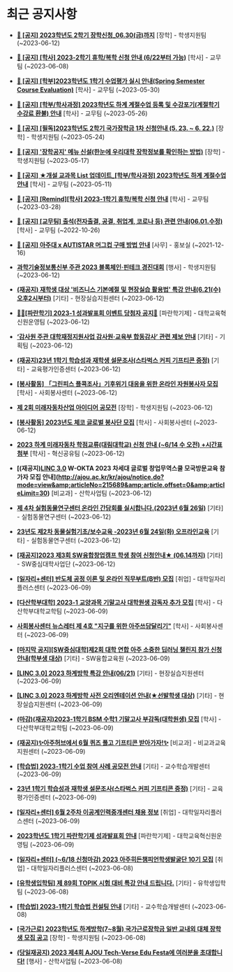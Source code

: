 # 최근 공지사항

* **[📌 [공지] 2023학년도 2학기 장학신청_06.30(금)까지](http://ajou.ac.kr/kr/ajou/notice.do?mode=view&amp;articleNo=215687&amp;article.offset=0&amp;articleLimit=30)**
 [장학] - 학생지원팀 (~2023-06-12)

* **[📌 [공지] [학사] 2023-2학기 휴학/복학 신청 안내 (6/22부터 가능)](http://ajou.ac.kr/kr/ajou/notice.do?mode=view&amp;articleNo=215587&amp;article.offset=0&amp;articleLimit=30)**
 [학사] - 교무팀 (~2023-06-08)

* **[📌 [공지] [학부]2023학년도 1학기 수업평가 실시 안내(Spring Semester Course Evaluation)](http://ajou.ac.kr/kr/ajou/notice.do?mode=view&amp;articleNo=215232&amp;article.offset=0&amp;articleLimit=30)**
 [학사] - 교무팀 (~2023-05-30)

* **[📌 [공지] [학부/학사과정] 2023학년도 하계 계절수업 등록 및 수강포기(계절학기 수강료 환불) 안내](http://ajou.ac.kr/kr/ajou/notice.do?mode=view&amp;articleNo=215210&amp;article.offset=0&amp;articleLimit=30)**
 [학사] - 교무팀 (~2023-05-26)

* **[📌 [공지] [필독]2023학년도 2학기 국가장학금 1차 신청안내 (5. 23. ~ 6. 22.)](http://ajou.ac.kr/kr/ajou/notice.do?mode=view&amp;articleNo=215084&amp;article.offset=0&amp;articleLimit=30)**
 [장학] - 학생지원팀 (~2023-05-24)

* **[📌 [공지] &#x27;장학공지&#x27; 메뉴 신설(한눈에 우리대학 장학정보를 확인하는 방법)](http://ajou.ac.kr/kr/ajou/notice.do?mode=view&amp;articleNo=214764&amp;article.offset=0&amp;articleLimit=30)**
 [장학] - 학생지원팀 (~2023-05-17)

* **[📌 [공지] ★개설 교과목 List 업데이트_[학부/학사과정] 2023학년도 하계 계절수업 안내](http://ajou.ac.kr/kr/ajou/notice.do?mode=view&amp;articleNo=214493&amp;article.offset=0&amp;articleLimit=30)**
 [학사] - 교무팀 (~2023-05-11)

* **[📌 [공지] [Remind][학사] 2023-1학기 휴학/복학 신청 안내](http://ajou.ac.kr/kr/ajou/notice.do?mode=view&amp;articleNo=212711&amp;article.offset=0&amp;articleLimit=30)**
 [학사] - 교무팀 (~2023-03-28)

* **[📌 [공지] [교무팀] 출석(전자출결, 공결, 취업계, 코로나 등) 관련 안내(06.01.수정)](http://ajou.ac.kr/kr/ajou/notice.do?mode=view&amp;articleNo=205552&amp;article.offset=0&amp;articleLimit=30)**
 [학사] - 교무팀 (~2022-10-26)

* **[📌 [공지] 아주대 x AUTISTAR 머그컵 구매 방법 안내](http://ajou.ac.kr/kr/ajou/notice.do?mode=view&amp;articleNo=147976&amp;article.offset=0&amp;articleLimit=30)**
 [사무] - 홍보실 (~2021-12-16)

* **[과학기술정보통신부 주관 2023 블록체인·핀테크 경진대회](http://ajou.ac.kr/kr/ajou/notice.do?mode=view&amp;articleNo=215741&amp;article.offset=0&amp;articleLimit=30)**
 [행사] - 학생지원팀 (~2023-06-12)

* **[(재공지) 재학생 대상 &#x27;비즈니스 기본예절 및 현장실습 활용법&#x27; 특강 안내(6.21(수) 오후2시부터)](http://ajou.ac.kr/kr/ajou/notice.do?mode=view&amp;articleNo=215738&amp;article.offset=0&amp;articleLimit=30)**
 [기타] - 현장실습지원센터 (~2023-06-12)

* **[🎉✨[파란학기] 2023-1 성과발표회 이벤트 당첨자 공지💌](http://ajou.ac.kr/kr/ajou/notice.do?mode=view&amp;articleNo=215726&amp;article.offset=0&amp;articleLimit=30)**
 [파란학기제] - 대학교육혁신원운영팀 (~2023-06-12)

* **[‘감사원 주관 대학재정지원사업 감사원·교육부 합동감사’ 관련 제보 안내](http://ajou.ac.kr/kr/ajou/notice.do?mode=view&amp;articleNo=215716&amp;article.offset=0&amp;articleLimit=30)**
 [기타] - 기획팀 (~2023-06-12)

* **[(재공지)23년 1학기 학습성과 재학생 설문조사(스타벅스 커피 기프티콘 증정)](http://ajou.ac.kr/kr/ajou/notice.do?mode=view&amp;articleNo=215710&amp;article.offset=0&amp;articleLimit=30)**
 [기타] - 교육평가인증센터 (~2023-06-12)

* **[[봉사활동] 「그린피스 플콕조사」기후위기 대응을 위한 온라인 자원봉사자 모집](http://ajou.ac.kr/kr/ajou/notice.do?mode=view&amp;articleNo=215709&amp;article.offset=0&amp;articleLimit=30)**
 [학사] - 사회봉사센터 (~2023-06-12)

* **[제 2회 미래자동차산업 아이디어 공모전](http://ajou.ac.kr/kr/ajou/notice.do?mode=view&amp;articleNo=215708&amp;article.offset=0&amp;articleLimit=30)**
 [장학] - 학생지원팀 (~2023-06-12)

* **[[봉사활동] 2023년도 체코 글로벌 봉사단 모집](http://ajou.ac.kr/kr/ajou/notice.do?mode=view&amp;articleNo=215701&amp;article.offset=0&amp;articleLimit=30)**
 [학사] - 사회봉사센터 (~2023-06-12)

* **[2023 하계 미래자동차 학점교류(대림대학교) 신청 안내 (~6/14 수 오전) +시간표첨부](http://ajou.ac.kr/kr/ajou/notice.do?mode=view&amp;articleNo=215690&amp;article.offset=0&amp;articleLimit=30)**
 [학사] - 혁신공유팀 (~2023-06-12)

* **[(재공지)[LINC 3.0](전액무료) W-OKTA 2023 차세대 글로벌 창업무역스쿨 모국방문교육 참가자 모집 안내](http://ajou.ac.kr/kr/ajou/notice.do?mode=view&amp;articleNo=215689&amp;article.offset=0&amp;articleLimit=30)**
 [비교과] - 산학사업팀 (~2023-06-12)

* **[제 4차 실험동물연구센터 온라인 간담회를 실시합니다.(2023년 6월 26일)](http://ajou.ac.kr/kr/ajou/notice.do?mode=view&amp;articleNo=215683&amp;article.offset=0&amp;articleLimit=30)**
 [기타] - 실험동물연구센터 (~2023-06-12)

* **[23년도 제2차 동물실험기초/보수교육 -2023년 6월 24일(화) 오프라인교육](http://ajou.ac.kr/kr/ajou/notice.do?mode=view&amp;articleNo=215682&amp;article.offset=0&amp;articleLimit=30)**
 [기타] - 실험동물연구센터 (~2023-06-12)

* **[[재공지]2023 제3회 SW융합창업캠프 학생 참여 신청안내★ (06.14까지)](http://ajou.ac.kr/kr/ajou/notice.do?mode=view&amp;articleNo=215681&amp;article.offset=0&amp;articleLimit=30)**
 [기타] - SW중심대학사업단 (~2023-06-12)

* **[[일자리+센터] 반도체 공정 이론 및 온라인 직무부트(B반) 모집](http://ajou.ac.kr/kr/ajou/notice.do?mode=view&amp;articleNo=215668&amp;article.offset=0&amp;articleLimit=30)**
 [취업] - 대학일자리플러스센터 (~2023-06-09)

* **[[다산학부대학] 2023-1 교양과목 기말고사 대학원생 감독자 추가 모집](http://ajou.ac.kr/kr/ajou/notice.do?mode=view&amp;articleNo=215666&amp;article.offset=0&amp;articleLimit=30)**
 [학사] - 다산학부대학교학팀 (~2023-06-09)

* **[사회봉사센터 뉴스레터 제 4호 &quot;지구를 위한 아주쓰담달리기&quot;](http://ajou.ac.kr/kr/ajou/notice.do?mode=view&amp;articleNo=215660&amp;article.offset=0&amp;articleLimit=30)**
 [학사] - 사회봉사센터 (~2023-06-09)

* **[[마지막 공지][SW중심대학]제2회 대학 연합 아주 소중한 딥러닝 챌린지 참가 신청 안내(학부생 대상)](http://ajou.ac.kr/kr/ajou/notice.do?mode=view&amp;articleNo=215659&amp;article.offset=0&amp;articleLimit=30)**
 [기타] - SW융합교육원 (~2023-06-09)

* **[[LINC 3.0] 2023 하계방학 특강 안내(06/21)](http://ajou.ac.kr/kr/ajou/notice.do?mode=view&amp;articleNo=215658&amp;article.offset=0&amp;articleLimit=30)**
 [기타] - 현장실습지원센터 (~2023-06-09)

* **[[LINC 3.0] 2023 하계방학 사전 오리엔테이션 안내(★선발학생 대상)](http://ajou.ac.kr/kr/ajou/notice.do?mode=view&amp;articleNo=215657&amp;article.offset=0&amp;articleLimit=30)**
 [기타] - 현장실습지원센터 (~2023-06-09)

* **[(마감)(재공지)2023-1학기 BSM 수학1 기말고사 부감독(대학원생) 모집](http://ajou.ac.kr/kr/ajou/notice.do?mode=view&amp;articleNo=215656&amp;article.offset=0&amp;articleLimit=30)**
 [학사] - 다산학부대학교학팀 (~2023-06-09)

* **[(재공지)✨아주허브에서 6월 퀴즈 풀고 기프티콘 받아가자!✨](http://ajou.ac.kr/kr/ajou/notice.do?mode=view&amp;articleNo=215651&amp;article.offset=0&amp;articleLimit=30)**
 [비교과] - 비교과교육지원센터 (~2023-06-09)

* **[[학습법] 2023-1학기 수업 참여 사례 공모전 안내](http://ajou.ac.kr/kr/ajou/notice.do?mode=view&amp;articleNo=215643&amp;article.offset=0&amp;articleLimit=30)**
 [기타] - 교수학습개발센터 (~2023-06-09)

* **[23년 1학기 학습성과 재학생 설문조사(스타벅스 커피 기프티콘 증정)](http://ajou.ac.kr/kr/ajou/notice.do?mode=view&amp;articleNo=215640&amp;article.offset=0&amp;articleLimit=30)**
 [기타] - 교육평가인증센터 (~2023-06-09)

* **[[일자리+센터] 6월 2주차 이공계인력중개센터 채용 정보](http://ajou.ac.kr/kr/ajou/notice.do?mode=view&amp;articleNo=215635&amp;article.offset=0&amp;articleLimit=30)**
 [취업] - 대학일자리플러스센터 (~2023-06-09)

* **[2023학년도 1학기 파란학기제 성과발표회 안내](http://ajou.ac.kr/kr/ajou/notice.do?mode=view&amp;articleNo=215634&amp;article.offset=0&amp;articleLimit=30)**
 [파란학기제] - 대학교육혁신원운영팀 (~2023-06-09)

* **[[일자리+센터] (~6/18 신청마감) 2023 아주히든챔피언학생발굴단 10기 모집](http://ajou.ac.kr/kr/ajou/notice.do?mode=view&amp;articleNo=215630&amp;article.offset=0&amp;articleLimit=30)**
 [취업] - 대학일자리플러스센터 (~2023-06-08)

* **[[유학생입학팀] 제 89회 TOPIK 시험 대비 특강 안내 드립니다.](http://ajou.ac.kr/kr/ajou/notice.do?mode=view&amp;articleNo=215599&amp;article.offset=0&amp;articleLimit=30)**
 [기타] - 유학생입학팀 (~2023-06-08)

* **[[학습법] 2023-1학기 학습법 컨설팅 안내](http://ajou.ac.kr/kr/ajou/notice.do?mode=view&amp;articleNo=215590&amp;article.offset=0&amp;articleLimit=30)**
 [기타] - 교수학습개발센터 (~2023-06-08)

* **[[국가근로] 2023학년도 하계방학(7~8월) 국가근로장학금 일반 교내외 대체 장학생 모집 공고](http://ajou.ac.kr/kr/ajou/notice.do?mode=view&amp;articleNo=215585&amp;article.offset=0&amp;articleLimit=30)**
 [장학] - 학생지원팀 (~2023-06-08)

* **[(당일재공지) 2023 제4회 AJOU Tech-Verse Edu Festa에 여러분을 초대합니다!](http://ajou.ac.kr/kr/ajou/notice.do?mode=view&amp;articleNo=215579&amp;article.offset=0&amp;articleLimit=30)**
 [행사] - 산학사업팀 (~2023-06-08)
